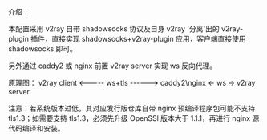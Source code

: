介绍：

本配置采用 v2ray 自带 shadowsocks 协议及自身 v2ray '分离'出的 v2ray-plugin 插件，直接实现 shadowsocks+v2ray-plugin 应用，客户端直接使用 shadowsocks 即可。

另外通过 caddy2 或 nginx 前置 v2ray server 实现 ws 反向代理。

原理图： v2ray client <----- ws+tls ------> caddy2\nginx <- ws -> v2ray server

注意：若系统版本过低，其对应发行版仓库自带 nginx 预编译程序包可能不支持 tls1.3；如需要支持 tls1.3，必须先升级 OpenSSl 版本大于 1.1.1，再进行 nginx 源代码编译和安装。
